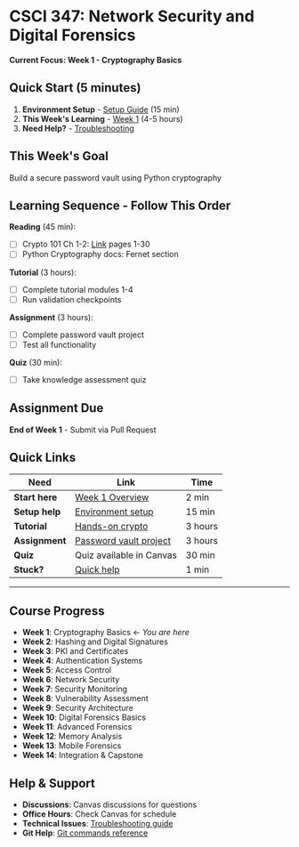 # CSCI 347: Network Security and Digital Forensics

**Current Focus: Week 1 - Cryptography Basics**

## Quick Start (5 minutes)
1. **Environment Setup** - [Setup Guide](../week01-crypto-basics/environment-setup.md) (15 min)
2. **This Week's Learning** - [Week 1](../week01-crypto-basics/) (4-5 hours)
3. **Need Help?** - [Troubleshooting](../resources/troubleshooting.md)

## This Week's Goal
Build a secure password vault using Python cryptography

## Learning Sequence - Follow This Order
**Reading** (45 min):
- [ ] Crypto 101 Ch 1-2: [Link](https://www.crypto101.io/) pages 1-30
- [ ] Python Cryptography docs: Fernet section

**Tutorial** (3 hours):
- [ ] Complete tutorial modules 1-4
- [ ] Run validation checkpoints

**Assignment** (3 hours):
- [ ] Complete password vault project
- [ ] Test all functionality

**Quiz** (30 min):
- [ ] Take knowledge assessment quiz

## Assignment Due
**End of Week 1** - Submit via Pull Request

## Quick Links
| Need | Link | Time |
|------|------|------|
| **Start here** | [Week 1 Overview](../week01-crypto-basics/README.md) | 2 min |
| **Setup help** | [Environment setup](../week01-crypto-basics/environment-setup.md) | 15 min |
| **Tutorial** | [Hands-on crypto](../week01-crypto-basics/tutorial.md) | 3 hours |
| **Assignment** | [Password vault project](../week01-crypto-basics/assignment.md) | 3 hours |
| **Quiz** | Quiz available in Canvas | 30 min |
| **Stuck?** | [Quick help](../quick-reference/) | 1 min |

---

## Course Progress
- **Week 1**: Cryptography Basics ← *You are here*
- **Week 2**: Hashing and Digital Signatures
- **Week 3**: PKI and Certificates
- **Week 4**: Authentication Systems
- **Week 5**: Access Control
- **Week 6**: Network Security
- **Week 7**: Security Monitoring
- **Week 8**: Vulnerability Assessment
- **Week 9**: Security Architecture
- **Week 10**: Digital Forensics Basics
- **Week 11**: Advanced Forensics
- **Week 12**: Memory Analysis
- **Week 13**: Mobile Forensics
- **Week 14**: Integration & Capstone

## Help & Support
- **Discussions**: Canvas discussions for questions
- **Office Hours**: Check Canvas for schedule
- **Technical Issues**: [Troubleshooting guide](../resources/troubleshooting.md)
- **Git Help**: [Git commands reference](../quick-reference/git-commands.md)